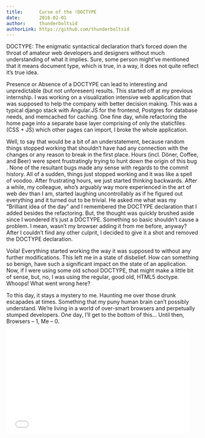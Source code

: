 ```yaml
---
title:      Curse of the !DOCTYPE
date:       2016-02-01
author:     thunderboltsid
authorLink: https://github.com/thunderboltsid
---
```


DOCTYPE: The enigmatic syntactical declaration that’s forced down the throat of amateur web developers and designers without much understanding of what it implies. Sure, some person might’ve mentioned that it means document type, which is true, in a way, it does not quite reflect it’s true idea.

Presence or Absence of a DOCTYPE can lead to interesting and unpredictable (but not unforeseen) results. This started off at my previous internship. I was working on a visualization intensive web application that was supposed to help the company with better decision making. This was a typical django stack  with Angular.JS for the frontend, Postgres for database needs, and memcached for caching. One fine day, while refactoring the home page into a separate base layer  comprising of only the staticfiles (CSS + JS) which other pages can import, I broke the whole application.

Well, to say that would be a bit of an understatement, because random things stopped working that shouldn’t have had any connection with the changes or any reason to break in the first place. Hours (incl. Döner, Coffee, and Beer) were spent frustratingly trying to hunt down the origin of this bug . None of the resultant bugs made any sense with regards to the commit history. All of a sudden, things just stopped working and it was like a spell of voodoo. After frustrating hours, we just started thinking backwards. After a while, my colleague, who’s arguably way more experienced in the art of web dev than I am, started laughing uncontrollably as if he figured out everything and it turned out to be trivial. He asked me what was my “Brilliant idea of the day” and I remembered the DOCTYPE declaration that I added besides the refactoring. But, the thought was quickly brushed aside since I wondered it’s just a DOCTYPE. Something so basic shouldn’t cause a problem. I mean, wasn’t my browser adding it from me before, anyway? After I couldn’t find any other culprit, I decided to give it a shot and removed the DOCTYPE declaration.

Voila! Everything started working the way it was supposed to without any further modifications. This left me in a state of disbelief. How can something so benign, have such a significant impact on the state of an application. Now, if I were using some old school DOCTYPE, that might make a little bit of sense, but, no, I was using the regular, good old, HTML5 doctype. Whoops! What went wrong here?

To this day, it stays a mystery to me. Haunting me over those drunk escapades at times. Something that my puny human brain can’t possibly understand. We’re living in a world of over-smart browsers and perpetually stumped developers. One day, I’ll get to the bottom of this… Until then, Browsers – 1, Me – 0.

<iframe src="//giphy.com/embed/11kEuHSQAXXiGQ?html5=true" width="480" height="270" frameborder="0"></iframe>
